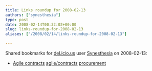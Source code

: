 ```yaml
---
title: Links roundup for 2008-02-13
authors: ["synesthesia"]
type: post
date: 2008-02-14T00:32:02+00:00
slug: links-roundup-for-2008-02-13 
aliases: ["/2008/02/14/links-roundup-for-2008-02-13"]

---
```

Shared bookmarks for [del.icio.us][1] user [Synesthesia][2] on 2008-02-13:

  * [Agile contracts][3] 
    [agile/contracts][4] [procurement][5] </li> </ul>

 [1]: https://del.icio.us/
 [2]: https://del.icio.us/synesthesia
 [3]: https://alistair.cockburn.us/index.php/Agile_contracts
 [4]: https://del.icio.us/synesthesia/agile%2Fcontracts
 [5]: https://del.icio.us/synesthesia/procurement